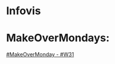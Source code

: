 # Infovis

# MakeOverMondays:

   <a href="https://alara00.github.io/Infovis/MakeOverMonday%20-%20%23W31.html"> #MakeOverMonday - #W31</a>

